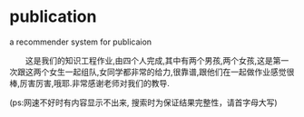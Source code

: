 # publication
a recommender system for publicaion

　　这是我们的知识工程作业,由四个人完成,其中有两个男孩,两个女孩,这是第一次跟这两个女生一起组队,女同学都非常的给力,很靠谱,跟他们在一起做作业感觉很棒,厉害厉害,哦耶.非常感谢老师对我们的教导.  
  
  (ps:网速不好时有内容显示不出来, 搜索时为保证结果完整性，请首字母大写)

